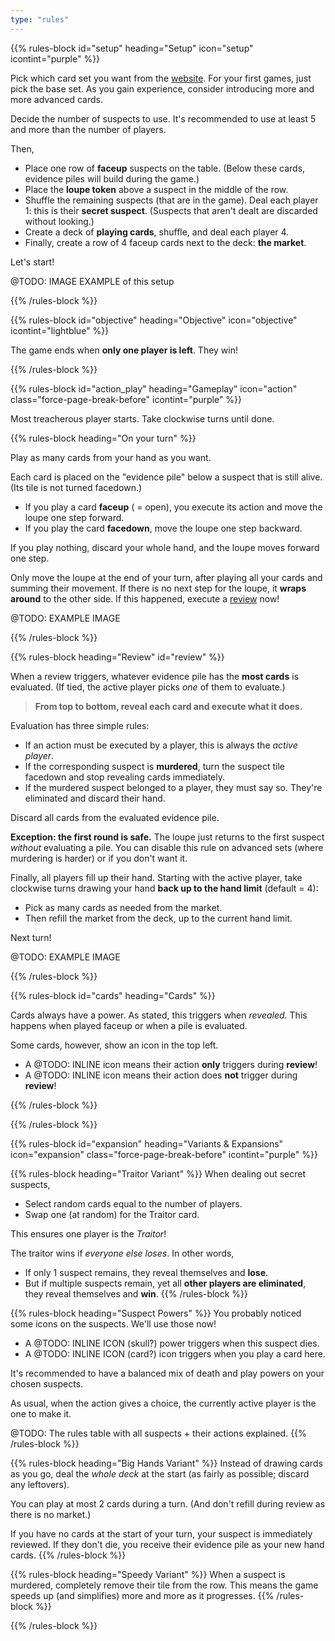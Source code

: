 ```yaml
---
type: "rules"
---
```


{{% rules-block id="setup" heading="Setup" icon="setup" icontint="purple" %}}

Pick which card set you want from the [website](https://pandaqi.com/hasty-accusations/). For your first games, just pick the base set. As you gain experience, consider introducing more and more advanced cards.

Decide the number of suspects to use. It's recommended to use at least 5 and more than the number of players.

Then,
* Place one row of **faceup** suspects on the table. (Below these cards, evidence piles will build during the game.)
* Place the **loupe token** above a suspect in the middle of the row.
* Shuffle the remaining suspects (that are in the game). Deal each player 1: this is their **secret suspect**. (Suspects that aren't dealt are discarded without looking.)
* Create a deck of **playing cards**, shuffle, and deal each player 4.
* Finally, create a row of 4 faceup cards next to the deck: **the market**.

Let's start!

@TODO: IMAGE EXAMPLE of this setup

{{% /rules-block %}}

{{% rules-block id="objective" heading="Objective" icon="objective" icontint="lightblue" %}}

The game ends when **only one player is left**. They win!

{{% /rules-block %}}

{{% rules-block id="action_play" heading="Gameplay" icon="action" class="force-page-break-before" icontint="purple" %}}

Most treacherous player starts. Take clockwise turns until done.

{{% rules-block heading="On your turn" %}}

Play as many cards from your hand as you want.

Each card is placed on the "evidence pile" below a suspect that is still alive. (Its tile is not turned facedown.)

* If you play a card **faceup** ( = open), you execute its action and move the loupe one step forward.
* If you play the card **facedown**, move the loupe one step backward.

If you play nothing, discard your whole hand, and the loupe moves forward one step.

Only move the loupe at the end of your turn, after playing all your cards and summing their movement. If there is no next step for the loupe, it **wraps around** to the other side. If this happened, execute a [review](#review) now!

@TODO: EXAMPLE IMAGE

{{% /rules-block %}}

{{% rules-block heading="Review" id="review" %}}

When a review triggers, whatever evidence pile has the **most cards** is evaluated. (If tied, the active player picks _one_ of them to evaluate.)

> **From top to bottom, reveal each card and execute what it does.** 

Evaluation has three simple rules:
* If an action must be executed by a player, this is always the _active player_.
* If the corresponding suspect is **murdered**, turn the suspect tile facedown and stop revealing cards immediately.
* If the murdered suspect belonged to a player, they must say so. They're eliminated and discard their hand.

Discard all cards from the evaluated evidence pile.

**Exception: the first round is safe.** The loupe just returns to the first suspect _without_ evaluating a pile. You can disable this rule on advanced sets (where murdering is harder) or if you don't want it.

Finally, all players fill up their hand. Starting with the active player, take clockwise turns drawing your hand **back up to the hand limit** (default = 4):
* Pick as many cards as needed from the market.
* Then refill the market from the deck, up to the current hand limit.

Next turn!

@TODO: EXAMPLE IMAGE

{{% /rules-block %}}

{{% rules-block id="cards" heading="Cards" %}}

Cards always have a power. As stated, this triggers when _revealed_. This happens when played faceup or when a pile is evaluated.

Some cards, however, show an icon in the top left.

* A @TODO: INLINE icon means their action **only** triggers during **review**!
* A @TODO: INLINE icon means their action does **not** trigger during **review**!

{{% /rules-block %}}

{{% /rules-block %}}

{{% rules-block id="expansion" heading="Variants & Expansions" icon="expansion" class="force-page-break-before" icontint="purple" %}}

{{% rules-block heading="Traitor Variant" %}}
When dealing out secret suspects, 
* Select random cards equal to the number of players.
* Swap one (at random) for the Traitor card.

This ensures one player is the _Traitor_!

The traitor wins if _everyone else loses_. In other words, 
* If only 1 suspect remains, they reveal themselves and **lose**.
* But if multiple suspects remain, yet all **other players are eliminated**, they reveal themselves and **win**.
{{% /rules-block %}}

{{% rules-block heading="Suspect Powers" %}}
You probably noticed some icons on the suspects. We'll use those now!

* A @TODO: INLINE ICON (skull?) power triggers when this suspect dies.
* A @TODO: INLINE ICON (card?) icon triggers when you play a card here.

It's recommended to have a balanced mix of death and play powers on your chosen suspects.

As usual, when the action gives a choice, the currently active player is the one to make it.

@TODO: The rules table with all suspects + their actions explained.
{{% /rules-block %}}

{{% rules-block heading="Big Hands Variant" %}}
Instead of drawing cards as you go, deal the _whole deck_ at the start (as fairly as possible; discard any leftovers). 

You can play at most 2 cards during a turn. (And don't refill during review as there is no market.)

If you have no cards at the start of your turn, your suspect is immediately reviewed. If they don't die, you receive their evidence pile as your new hand cards.
{{% /rules-block %}}

{{% rules-block heading="Speedy Variant" %}}
When a suspect is murdered, completely remove their tile from the row. This means the game speeds up (and simplifies) more and more as it progresses.
{{% /rules-block %}}

{{% /rules-block %}}